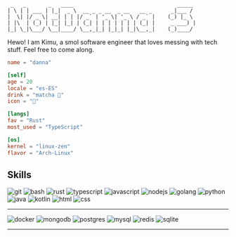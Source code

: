 ```
 _   _       _   ____                                 _____ 
| \ | | ___ | |_|  _ \  __ _ _ __  _ __   __ _      _|___ / 
|  \| |/ _ \| __| | | |/ _` | '_ \| '_ \ / _` |    (_) |_ \ 
| |\  | (_) | |_| |_| | (_| | | | | | | | (_| |     _ ___) |
|_| \_|\___/ \__|____/ \__,_|_| |_|_| |_|\__,_|    (_)____/ 
```


Hewo! I am Kimu, a smol software engineer that loves messing with tech stuff. Feel free to come along.

```toml
name = "danna"

[self]
age = 20
locale = "es-ES"
drink = "matcha 🍵"
icon = "🍃"

[langs]
fav = "Rust"
most_used = "TypeScript"

[os]
kernel = "linux-zen"
flavor = "Arch-Linux"
```

## Skills

![git](https://img.shields.io/badge/GIT-E44C30?style=for-the-badge&logo=git&logoColor=white)
![bash](https://img.shields.io/badge/Shell_Script-121011?style=for-the-badge&logo=gnu-bash&logoColor=white)
![rust](https://img.shields.io/badge/Rust-000000?style=for-the-badge&logo=rust&logoColor=white)
![typescript](https://img.shields.io/badge/TypeScript-007ACC?style=for-the-badge&logo=typescript&logoColor=white)
![javascript](https://img.shields.io/badge/JavaScript-F7DF1E?style=for-the-badge&logo=JavaScript&logoColor=white)
![nodejs](https://img.shields.io/badge/Node.js-43853D?style=for-the-badge&logo=node.js&logoColor=white)
![golang](https://img.shields.io/badge/Go-00ADD8?style=for-the-badge&logo=go&logoColor=white)
![python](https://img.shields.io/badge/Python-14354C?style=for-the-badge&logo=python&logoColor=white)
![java](https://img.shields.io/badge/Java-ED8B00?style=for-the-badge&logo=openjdk&logoColor=white)
![kotlin](https://img.shields.io/badge/Kotlin-0095D5?&style=for-the-badge&logo=kotlin&logoColor=white)
![html](https://img.shields.io/badge/HTML5-E34F26?style=for-the-badge&logo=html5&logoColor=white)
![css](https://img.shields.io/badge/CSS3-1572B6?style=for-the-badge&logo=css3&logoColor=white)
- - -

![docker](https://img.shields.io/badge/docker-%230db7ed.svg?style=for-the-badge&logo=docker&logoColor=white)
![mongodb](https://img.shields.io/badge/MongoDB-4EA94B?style=for-the-badge&logo=mongodb&logoColor=white)
![postgres](https://img.shields.io/badge/PostgreSQL-316192?style=for-the-badge&logo=postgresql&logoColor=white)
![mysql](https://img.shields.io/badge/MySQL-00000F?style=for-the-badge&logo=mysql&logoColor=white)
![redis](https://img.shields.io/badge/redis-%23DD0031.svg?&style=for-the-badge&logo=redis&logoColor=white)
![sqlite](https://img.shields.io/badge/SQLite-07405E?style=for-the-badge&logo=sqlite&logoColor=white)
- - -


